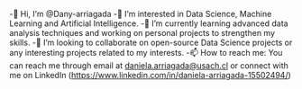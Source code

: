 -👋 Hi, I’m @Dany-arriagada
-👀 I’m interested in Data Science, Machine Learning and Artificial Intelligence.
-🌱 I’m currently learning advanced data analysis techniques and working on personal projects to strengthen my skills.
-💞️ I’m looking to collaborate on open-source Data Science projects or any interesting projects related to my interests.
-📫 How to reach me: You can reach me through email at daniela.arriagada@usach.cl or connect with me on LinkedIn (https://www.linkedin.com/in/daniela-arriagada-15502494/)

<!---
Dany-arriagada/Dany-arriagada is a ✨ special ✨ repository because its `README.md` (this file) appears on your GitHub profile.
You can click the Preview link to take a look at your changes.
--->
